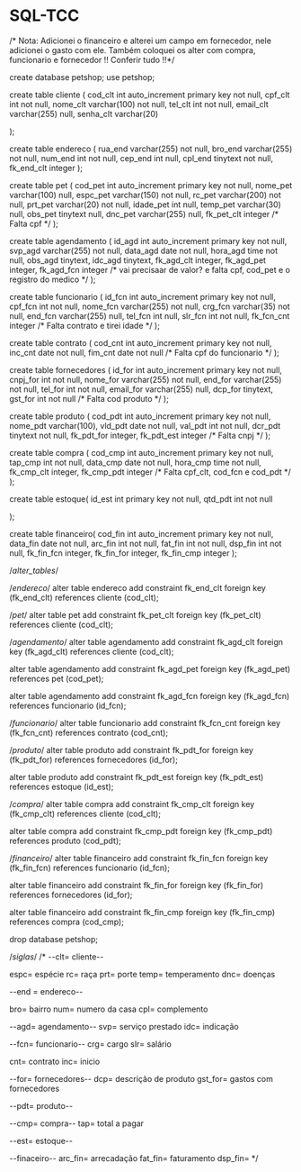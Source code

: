 # SQL-TCC
/* Nota: Adicionei o financeiro e
 alterei um campo em fornecedor,
 nele adicionei o gasto com ele.
 Também coloquei os alter com compra,
 funcionario e fornecedor !! Conferir tudo !!*/
 
 
create database petshop;
use petshop;

create table cliente (
    cod_clt int auto_increment primary key not null,
	cpf_clt int not null,
    nome_clt varchar(100) not null,
    tel_clt int not null,
    email_clt varchar(255) null,
	senha_clt varchar(20) 

);


create table endereco (
	rua_end varchar(255) not null,
	bro_end varchar(255) not null,
	num_end int not null,
	cep_end int null,
	cpl_end tinytext not null,
	fk_end_clt integer
);

create table pet (
	cod_pet int auto_increment primary key not null,
    nome_pet varchar(100) null,
    espc_pet varchar(150) not null, 
    rc_pet varchar(200) not null, 
    prt_pet varchar(20) not null,
    idade_pet int null,
    temp_pet varchar(30) null,
    obs_pet tinytext null,
    dnc_pet varchar(255) null,
    fk_pet_clt integer
    /* Falta cpf */
);

create table agendamento (
	id_agd int auto_increment primary key not null,
    svp_agd varchar(255) not null,
    data_agd date not null,
    hora_agd time not null,
    obs_agd tinytext,
    idc_agd tinytext,
    fk_agd_clt integer,
    fk_agd_pet integer,
    fk_agd_fcn integer
    /* vai precisaar de valor? e falta cpf, cod_pet e o registro do medico */
);

create table funcionario (
    id_fcn int auto_increment primary key not null, 
	cpf_fcn int not null, 
    nome_fcn varchar(255) not null,
    crg_fcn varchar(35) not null,
    end_fcn varchar(255) null,
    tel_fcn int null,
    slr_fcn int not null,
    fk_fcn_cnt integer
    /* Falta contrato e tirei idade */
);

create table contrato (
	cod_cnt int auto_increment primary key not null,
    inc_cnt date not null,
    fim_cnt date not null
    /* Falta cpf do funcionario */
);

create table fornecedores (
    id_for int auto_increment primary key not null,
	cnpj_for int not null,
    nome_for varchar(255) not null,
    end_for varchar(255) not null,
    tel_for int not null,
    email_for varchar(255) null,
    dcp_for tinytext,
    gst_for int not null
    /* Falta cod produto */
);

create table produto (
	cod_pdt int auto_increment primary key not null,
    nome_pdt varchar(100),
    vld_pdt date not null,
    val_pdt int not null,
    dcr_pdt tinytext not null,
    fk_pdt_for integer,
    fk_pdt_est integer
    /* Falta cnpj */
);

create table compra (
	cod_cmp int auto_increment primary key not null,
    tap_cmp int not null,
    data_cmp date not null,
    hora_cmp time not null,
    fk_cmp_clt integer,
    fk_cmp_pdt integer
    /* Falta cpf_clt, cod_fcn e cod_pdt */
);

create table estoque(
    id_est int primary key not null,
    qtd_pdt int not null
    
);

create table financeiro(
	cod_fin int auto_increment primary key not null,
    data_fin date not null,
    arc_fin int not null,
    fat_fin int not null,
    dsp_fin int not null,
	fk_fin_fcn integer,
	fk_fin_for integer,
	fk_fin_cmp integer
);


/*alter_tables*/


/*endereco*/
alter table endereco
add constraint fk_end_clt
foreign key (fk_end_clt)
references cliente (cod_clt);


/*pet*/
alter table pet
add constraint fk_pet_clt
foreign key (fk_pet_clt)
references cliente (cod_clt);


/*agendamento*/
alter table agendamento
add constraint fk_agd_clt
foreign key (fk_agd_clt)
references cliente (cod_clt);

alter table agendamento
add constraint fk_agd_pet
foreign key (fk_agd_pet)
references pet (cod_pet);

alter table agendamento
add constraint fk_agd_fcn
foreign key (fk_agd_fcn)
references funcionario (id_fcn);


/*funcionario*/
alter table funcionario
add constraint fk_fcn_cnt
foreign key (fk_fcn_cnt)
references contrato (cod_cnt);


/*produto*/
alter table produto
add constraint fk_pdt_for
foreign key (fk_pdt_for)
references fornecedores (id_for);


alter table produto
add constraint fk_pdt_est
foreign key (fk_pdt_est)
references estoque (id_est);


/*compra*/
alter table compra
add constraint fk_cmp_clt
foreign key (fk_cmp_clt)
references cliente (cod_clt);

alter table compra
add constraint fk_cmp_pdt
foreign key (fk_cmp_pdt)
references produto (cod_pdt);


/*financeiro*/
alter table financeiro
add constraint fk_fin_fcn
foreign key (fk_fin_fcn)
references funcionario (id_fcn);

alter table financeiro
add constraint fk_fin_for
foreign key (fk_fin_for)
references fornecedores (id_for);

alter table financeiro
add constraint fk_fin_cmp
foreign key (fk_fin_cmp)
references compra (cod_cmp);


drop database petshop;


/*siglas*/
/*
--clt= cliente--

espc= espécie
rc= raça
prt= porte
temp= temperamento
dnc= doenças

--end = endereco--

bro= bairro
num= numero da casa
cpl= complemento

--agd= agendamento--
svp= serviço prestado
idc= indicação

--fcn= funcionario--
crg= cargo
slr= salário

cnt= contrato
inc= inicio

--for= fornecedores--
dcp= descrição de produto
gst_for= gastos com fornecedores

--pdt= produto--

--cmp= compra--
tap= total a pagar

--est= estoque--

--finaceiro--
arc_fin= arrecadação
fat_fin= faturamento
dsp_fin= 
*/

